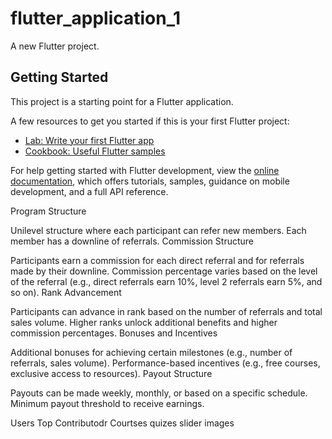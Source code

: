 # flutter_application_1

A new Flutter project.

## Getting Started

This project is a starting point for a Flutter application.

A few resources to get you started if this is your first Flutter project:

- [Lab: Write your first Flutter app](https://docs.flutter.dev/get-started/codelab)
- [Cookbook: Useful Flutter samples](https://docs.flutter.dev/cookbook)

For help getting started with Flutter development, view the
[online documentation](https://docs.flutter.dev/), which offers tutorials,
samples, guidance on mobile development, and a full API reference.



Program Structure

Unilevel structure where each participant can refer new members.
Each member has a downline of referrals.
Commission Structure

Participants earn a commission for each direct referral and for referrals made by their downline.
Commission percentage varies based on the level of the referral (e.g., direct referrals earn 10%, level 2 referrals earn 5%, and so on).
Rank Advancement

Participants can advance in rank based on the number of referrals and total sales volume.
Higher ranks unlock additional benefits and higher commission percentages.
Bonuses and Incentives

Additional bonuses for achieving certain milestones (e.g., number of referrals, sales volume).
Performance-based incentives (e.g., free courses, exclusive access to resources).
Payout Structure

Payouts can be made weekly, monthly, or based on a specific schedule.
Minimum payout threshold to receive earnings.


Users
Top Contributodr
Courtses
quizes
slider images